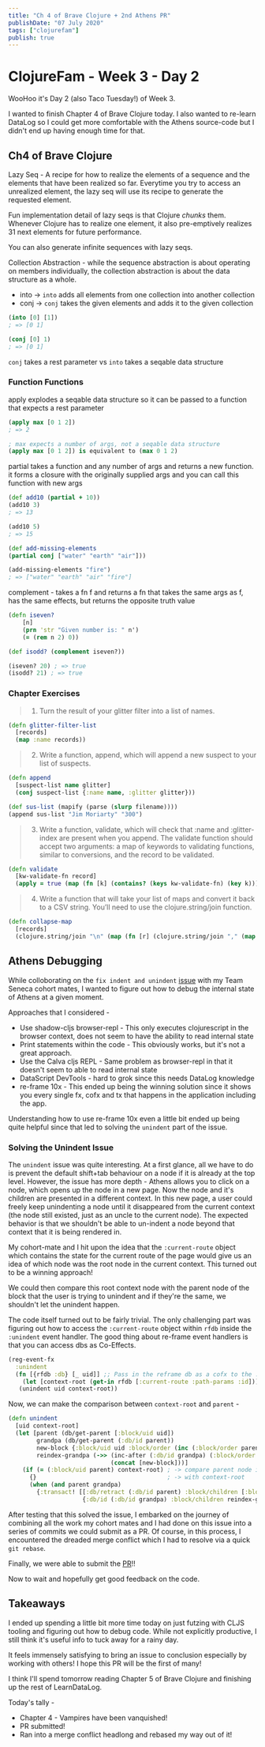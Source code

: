 ```yaml
---
title: "Ch 4 of Brave Clojure + 2nd Athens PR"
publishDate: "07 July 2020"
tags: ["clojurefam"]
publish: true
---
```


# ClojureFam - Week 3 - Day 2

WooHoo it's Day 2 (also Taco Tuesday!) of Week 3.

I wanted to finish Chapter 4 of Brave Clojure today. I also wanted to re-learn DataLog so I could get more comfortable with the Athens source-code but I didn't end up having enough time for that.

## Ch4 of Brave Clojure

Lazy Seq - A recipe for how to realize the elements of a sequence and the elements that have been realized so far. Everytime you try to access an unrealized element, the lazy seq will use its recipe to generate the requested element.

Fun implementation detail of lazy seqs is that Clojure _chunks_ them. Whenever Clojure has to realize one element, it also pre-emptively realizes 31 next elements for future performance.

You can also generate infinite sequences with lazy seqs.

Collection Abstraction - while the sequence abstraction is about operating on members individually, the collection abstraction is about the data structure as a whole.

- into -> `into` adds all elements from one collection into another collection
- conj -> `conj` takes the given elements and adds it to the given collection

```clojure
(into [0] [1])
; => [0 1]

(conj [0] 1)
; => [0 1]
```

`conj` takes a rest parameter vs `into` takes a seqable data structure

### Function Functions

apply explodes a seqable data structure so it can be passed to a function that expects a rest parameter

```clojure
(apply max [0 1 2])
; => 2

; max expects a number of args, not a seqable data structure
(apply max [0 1 2]) is equivalent to (max 0 1 2)
```

partial takes a function and any number of args and returns a new function. it forms a closure with the originally supplied args and you can call this function with new args

```clojure
(def add10 (partial + 10))
(add10 3)
; => 13

(add10 5)
; => 15

(def add-missing-elements
(partial conj ["water" "earth" "air"]))

(add-missing-elements "fire")
; => ["water" "earth" "air" "fire"]
```

complement - takes a fn f and returns a fn that takes the same args as f, has the same effects, but returns the opposite truth value

```clojure
(defn iseven?
    [n]
    (prn 'str "Given number is: " n')
    (= (rem n 2) 0))

(def isodd? (complement iseven?))

(iseven? 20) ; => true
(isodd? 21) ; => true
```

### Chapter Exercises

> 1. Turn the result of your glitter filter into a list of names.

```clojure
(defn glitter-filter-list
  [records]
  (map :name records))
```

> 2. Write a function, append, which will append a new suspect to your list of suspects.

```clojure
(defn append
  [suspect-list name glitter]
  (conj suspect-list {:name name, :glitter glitter}))

(def sus-list (mapify (parse (slurp filename))))
(append sus-list "Jim Moriarty" "300")
```

> 3. Write a function, validate, which will check that :name and :glitter-index are present when you append. The validate function should accept two arguments: a map of keywords to validating functions, similar to conversions, and the record to be validated.

```clojure
(defn validate
  [kw-validate-fn record]
  (apply = true (map (fn [k] (contains? (keys kw-validate-fn) (key k))) record)))
```

> 4. Write a function that will take your list of maps and convert it back to a CSV string. You’ll need to use the clojure.string/join function.

```clojure
(defn collapse-map
  [records]
  (clojure.string/join "\n" (map (fn [r] (clojure.string/join "," (map str (vals r)))) records)))
```

## Athens Debugging

While colloborating on the `fix indent and unindent` [issue](https://github.com/athensresearch/athens/issues/209) with my Team Seneca cohort mates, I wanted to figure out how to debug the internal state of Athens at a given moment.

Approaches that I considered -

- Use shadow-cljs browser-repl - This only executes clojurescript in the browser context, does not seem to have the ability to read internal state
- Print statements within the code - This obviously works, but it's not a great approach.
- Use the Calva cljs REPL - Same problem as browser-repl in that it doesn't seem to able to read internal state
- DataScript DevTools - hard to grok since this needs DataLog knowledge
- re-frame 10x - This ended up being the winning solution since it shows you every single fx, cofx and tx that happens in the application including the app.

Understanding how to use re-frame 10x even a little bit ended up being quite helpful since that led to solving the `unindent` part of the issue.

### Solving the Unindent Issue

The `unindent` issue was quite interesting. At a first glance, all we have to do is prevent the default shift+tab behaviour on a node if it is already at the top level.
However, the issue has more depth - Athens allows you to click on a node, which opens up the node in a new page. Now the node and it's children are presented in a different context. In this new page, a user could freely keep unindenting a node until it disappeared from the current context (the node still existed, just as an uncle to the current node). The expected behavior is that we shouldn't be able to un-indent a node beyond that context that it is being rendered in.

My cohort-mate and I hit upon the idea that the `:current-route` object which contains the state for the current route of the page would give us an idea of which node was the root node in the current context. This turned out to be a winning approach!

We could then compare this root context node with the parent node of the block that the user is trying to unindent and if they're the same, we shouldn't let the unindent happen.

The code itself turned out to be fairly trivial. The only challenging part was figuring out how to access the `:current-route` object within `rfdb` inside the `:unindent` event handler. The good thing about re-frame event handlers is that you can access dbs as Co-Effects.

```clojure
(reg-event-fx
  :unindent
  (fn [{rfdb :db} [_ uid]] ;; Pass in the reframe db as a cofx to the :unindent event handler
    (let [context-root (get-in rfdb [:current-route :path-params :id]))])
   (unindent uid context-root))
```

Now, we can make the comparison between `context-root` and `parent` -

```clojure
(defn unindent
  [uid context-root]
  (let [parent (db/get-parent [:block/uid uid])
        grandpa (db/get-parent (:db/id parent))
        new-block {:block/uid uid :block/order (inc (:block/order parent))}
        reindex-grandpa (->> (inc-after (:db/id grandpa) (:block/order parent))
                             (concat [new-block]))]
    (if (= (:block/uid parent) context-root) ; -> compare parent node id of current node
      {}                                     ; -> with context-root
      (when (and parent grandpa)
        {:transact! [[:db/retract (:db/id parent) :block/children [:block/uid uid]]
                     {:db/id (:db/id grandpa) :block/children reindex-grandpa}]}))))
```

After testing that this solved the issue, I embarked on the journey of combining all the work my cohort mates and I had done on this issue into a series of commits we could submit as a PR. Of course, in this process, I encountered the dreaded merge conflict which I had to resolve via a quick `git rebase`.

Finally, we were able to submit the [PR](https://github.com/athensresearch/athens/pull/228)!!

Now to wait and hopefully get good feedback on the code.

## Takeaways

I ended up spending a little bit more time today on just futzing with CLJS tooling and figuring out how to debug code. While not explicitly productive, I still think it's useful info to tuck away for a rainy day.

It feels immensely satisfying to bring an issue to conclusion especially by working with others! I hope this PR will be the first of many!

I think I'll spend tomorrow reading Chapter 5 of Brave Clojure and finishing up the rest of LearnDataLog.

Today's tally -

- Chapter 4 - Vampires have been vanquished!
- PR submitted!
- Ran into a merge conflict headlong and rebased my way out of it!
